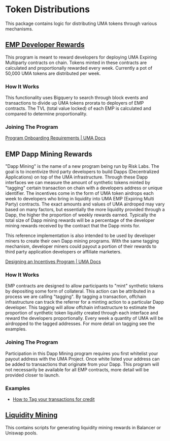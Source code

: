 # Token Distributions

This package contains logic for distributing UMA tokens through various mechanisms.

## [EMP Developer Rewards](apps/DeployerRewards.js)

This program is meant to reward developers for deploying UMA Expiring Multiparty contracts on chain.
Tokens minted in these contracts are calculated and proportionally rewarded every week. Currently
a pot of 50,000 UMA tokens are distributed per week.

### How It Works

This functionality uses Bigquery to search through block events and transactions to divide up
UMA tokens prorata to deployers of EMP contracts. The TVL (total value locked) of each EMP is calculated
and compared to determine proportionality.

### Joining The Program

[Program Onboarding Requirements | UMA Docs](https://docs.umaproject.org/developers/devmining-reqs)

## EMP Dapp Mining Rewards

"Dapp Mining" is the name of a new program being run by Risk Labs. The goal is to incentivize third party developers
to build Dapps (Decentralized Applications) on top of the UMA infrastructure. Through these Dapp interfaces
we can measure the amount of synthetic tokens minted by "tagging" certain transaction on chain with a developers
address or unique identifier. The incentives come in the form of UMA token airdrops each week to developers who bring in liquidity
into UMA EMP (Expiring Multi Party) contracts. The exact amounts and values of UMA airdroped may vary based on
many factors, but essentially the more liquidity provided through a Dapp, the higher the proportion of weekly
rewards earned. Typically the total size of Dapp mining rewards will be a percentage of the developer
mining rewards received by the contract that the Dapp mints for.

This reference implementation is also intended to be used by developer miners to create their own Dapp mining programs.
With the same tagging mechanism, developer miners could payout a portion of their rewards to third party application
developers or affiliate marketers.

[Designing an Incentives Program | UMA Docs](https://docs.umaproject.org/developers/designing-incentives)

### How It Works

EMP contracts are designed to allow participants to "mint" synthetic tokens by depositing some form of collateral.
This action can be attributed in a process we are calling "tagging". By tagging a transaction, offchain infrastructure
can track the referrer for a minting action to a particular Dapp developer. This tagging will allow offchain infrastructure to estimate the proportion
of synthetic token liquidty created through each interface and reward the developers proportionally. Every week
a quantity of UMA will be airdropped to the tagged addresses. For more detail on tagging see the examples.

### Joining The Program

Participation in this Dapp Mining program requires you first whitelist your payout address with the UMA Project.
Once white listed your address can be added to transactions that originate from your Dapp. This program will
not necessarily be available for all EMP contracts, more detail will be provided closer to launch.

### Examples

- [How to Tag your transactions for credit](examples/dapp-mining/README.md)

## [Liquidity Mining](liquidity-mining/CalculateBalancerLPRewards.js)

This contains scripts for generating liquidity mining rewards in Balancer or Uniswap pools.
